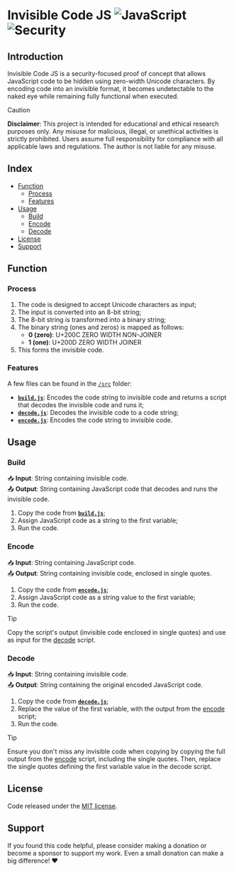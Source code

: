 # Invisible Code JS <picture><img alt="JavaScript" src="https://img.shields.io/badge/JavaScript-f7df1e"></picture> <picture><img alt="Security" src="https://img.shields.io/badge/Security-222222"></picture>

## Introduction
Invisible Code JS is a security-focused proof of concept that allows JavaScript code to be hidden using zero-width Unicode characters. By encoding code into an invisible format, it becomes undetectable to the naked eye while remaining fully functional when executed.

> [!CAUTION]
> **Disclaimer**: This project is intended for educational and ethical research purposes only. Any misuse for malicious, illegal, or unethical activities is strictly prohibited. Users assume full responsibility for compliance with all applicable laws and regulations. The author is not liable for any misuse.

## Index
- [Function](#function)
  - [Process](#process)
  - [Features](#features)
- [Usage](#usage)
  - [Build](#build)
  - [Encode](#encode)
  - [Decode](#decode)
- [License](#license)
- [Support](#support)

## Function
### Process
1. The code is designed to accept Unicode characters as input;
2. The input is converted into an 8-bit string;
3. The 8-bit string is transformed into a binary string;
4. The binary string (ones and zeros) is mapped as follows:
   - **0 (zero)**: U+200C ZERO WIDTH NON-JOINER
   - **1 (one)**: U+200D ZERO WIDTH JOINER
5. This forms the invisible code.

### Features
A few files can be found in the [`/src`](/src) folder:
- **[`build.js`](/src/build.js)**: Encodes the code string to invisible code and returns a script that decodes the invisible code and runs it;
- **[`decode.js`](/src/decode.js)**: Decodes the invisible code to a code string;
- **[`encode.js`](/src/encode.js)**: Encodes the code string to invisible code.

## Usage
### Build
📥 **Input**: String containing invisible code.  
📤 **Output**: String containing JavaScript code that decodes and runs the invisible code.
1. Copy the code from **[`build.js`](/src/build.js)**;
2. Assign JavaScript code as a string to the first variable;
3. Run the code.

### Encode
📥 **Input**: String containing JavaScript code.  
📤 **Output**: String containing invisible code, enclosed in single quotes.
1. Copy the code from **[`encode.js`](/src/encode.js)**;
2. Assign JavaScript code as a string value to the first variable;
3. Run the code.

> [!TIP]
> Copy the script's output (invisible code enclosed in single quotes) and use as input for the [decode](#decode) script.

### Decode
📥 **Input**: String containing invisible code.  
📤 **Output**: String containing the original encoded JavaScript code.
1. Copy the code from **[`decode.js`](/src/decode.js)**;
2. Replace the value of the first variable, with the output from the [encode](#encode) script;
3. Run the code.

> [!TIP]
> Ensure you don't miss any invisible code when copying by copying the full output from the [encode](#encode) script, including the single quotes. Then, replace the single quotes defining the first variable value in the decode script.

## License
Code released under the [MIT license](LICENSE.md).

## Support
If you found this code helpful, please consider making a donation or become a sponsor to support my work. Even a small donation can make a big difference! ❤️
